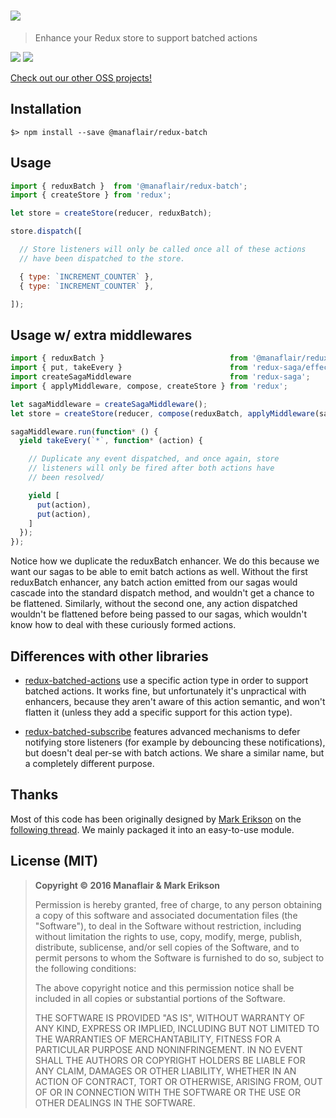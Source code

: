 # [![](/logo.png?raw=true)](https://github.com/manaflair/redux-batch)

> Enhance your Redux store to support batched actions

[![](https://img.shields.io/npm/v/@manaflair/redux-batch.svg)]() [![](https://img.shields.io/npm/l/@manaflair/redux-batch.svg)]()

[Check out our other OSS projects!](https://manaflair.github.io)

## Installation

```
$> npm install --save @manaflair/redux-batch
```

## Usage

```js
import { reduxBatch }  from '@manaflair/redux-batch';
import { createStore } from 'redux';

let store = createStore(reducer, reduxBatch);

store.dispatch([

  // Store listeners will only be called once all of these actions
  // have been dispatched to the store.

  { type: `INCREMENT_COUNTER` },
  { type: `INCREMENT_COUNTER` },

]);
```

## Usage w/ extra middlewares

```js
import { reduxBatch }                            from '@manaflair/redux-batch';
import { put, takeEvery }                        from 'redux-saga/effects';
import createSagaMiddleware                      from 'redux-saga';
import { applyMiddleware, compose, createStore } from 'redux';

let sagaMiddleware = createSagaMiddleware();
let store = createStore(reducer, compose(reduxBatch, applyMiddleware(sagaMiddleware), reduxBatch));

sagaMiddleware.run(function* () {
  yield takeEvery(`*`, function* (action) {

    // Duplicate any event dispatched, and once again, store
    // listeners will only be fired after both actions have
    // been resolved/

    yield [
      put(action),
      put(action),
    ]
  });
});
```

Notice how we duplicate the reduxBatch enhancer. We do this because we want our sagas to be able to emit batch actions as well. Without the first reduxBatch enhancer, any batch action emitted from our sagas would cascade into the standard dispatch method, and wouldn't get a chance to be flattened. Similarly, without the second one, any action dispatched wouldn't be flattened before being passed to our sagas, which wouldn't know how to deal with these curiously formed actions.

## Differences with other libraries

- [redux-batched-actions](https://github.com/tshelburne/redux-batched-actions) use a specific action type in order to support batched actions. It works fine, but unfortunately it's unpractical with enhancers, because they aren't aware of this action semantic, and won't flatten it (unless they add a specific support for this action type).

- [redux-batched-subscribe](https://github.com/tappleby/redux-batched-subscribe) features advanced mechanisms to defer notifying store listeners (for example by debouncing these notifications), but doesn't deal per-se with batch actions. We share a similar name, but a completely different purpose.

## Thanks

Most of this code has been originally designed by [Mark Erikson](https://github.com/markerikson) on the [following thread](https://github.com/reactjs/redux/pull/1813#issuecomment-227623481). We mainly packaged it into an easy-to-use module.

## License (MIT)

> **Copyright © 2016 Manaflair & Mark Erikson**
>
> Permission is hereby granted, free of charge, to any person obtaining a copy of this software and associated documentation files (the "Software"), to deal in the Software without restriction, including without limitation the rights to use, copy, modify, merge, publish, distribute, sublicense, and/or sell copies of the Software, and to permit persons to whom the Software is furnished to do so, subject to the following conditions:
>
> The above copyright notice and this permission notice shall be included in all copies or substantial portions of the Software.
>
> THE SOFTWARE IS PROVIDED "AS IS", WITHOUT WARRANTY OF ANY KIND, EXPRESS OR IMPLIED, INCLUDING BUT NOT LIMITED TO THE WARRANTIES OF MERCHANTABILITY, FITNESS FOR A PARTICULAR PURPOSE AND NONINFRINGEMENT. IN NO EVENT SHALL THE AUTHORS OR COPYRIGHT HOLDERS BE LIABLE FOR ANY CLAIM, DAMAGES OR OTHER LIABILITY, WHETHER IN AN ACTION OF CONTRACT, TORT OR OTHERWISE, ARISING FROM, OUT OF OR IN CONNECTION WITH THE SOFTWARE OR THE USE OR OTHER DEALINGS IN THE SOFTWARE.
